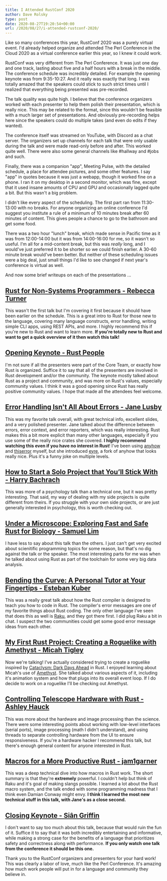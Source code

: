 ```yaml
---
title: I Attended RustConf 2020
author: Dave Rolsky
type: post
date: 2020-08-27T19:20:54+00:00
url: /2020/08/27/i-attended-rustconf-2020/
---
```


Like so many conferences this year, RustConf 2020 was a purely virtual event. I'd already helped
organize and attended The Perl Conference in the Cloud 2020 as a virtual conference earlier this
year, so I knew it could work.

RustConf was very different from The Perl Conference. It was just one day and one track, lasting
about five and a half hours with a break in the middle. The conference schedule was incredibly
detailed. For example the opening keynote was from 9:35-10:27. And it really was exactly that long.
I was totally amazed that the speakers could stick to such strict times until I realized that
everything being presented was pre-recorded.

The talk quality was quite high. I believe that the conference organizers worked with each presenter
to help them polish their presentation, which is really nice. This may be related to the format,
since this wouldn't be feasible with a much larger set of presentations. And obviously pre-recording
helps here since the speakers could do multiple takes (and even do edits if they wanted).

The conference itself was streamed on YouTube, with Discord as a chat server. The organizers set up
channels for each talk that were only usable during the talk and were made read-only before and
after. This worked quite well. There were also some general channels like #hallway and #jobs and
such.

Finally, there was a companion "app", Meeting Pulse, with the detailed schedule, a place for
attendee pictures, and some other features. I say "app" in quotes because it was just a webapp,
though it worked fine on a phone. I ran it on my desktop in a second monitor, which was fine, except
that it used insane amounts of CPU and GPU and occasionally lagged quite a bit. But this wasn't a
big problem.

I didn't like every aspect of the scheduling. The first part ran from 11:30-13:00 with no breaks.
For anyone organizing an online conference I'd suggest you institute a rule of a minimum of 10
minutes break after 60 minutes of content. This gives people a chance to go to the bathroom and get
some food.

There was a two hour "lunch" break, which made sense in Pacific time as it was from 12:00-14:00 but
it was from 14:00-16:00 for me, so it wasn't so useful. I'm all for a mid-content break, but this
was _really_ long, and I would've just preferred it to be shorter so we could finish earlier. A
30-60 minute break would've been better. But neither of these scheduling issues were a big deal,
just small things I'd like to see changed if next year's conference is virtual as well.

And now some brief writeups on each of the presentations ...

## [Rust for Non-Systems Programmers - Rebecca Turner][1]

This wasn't the first talk but I'm covering it first because it should have been earlier on the
schedule. This is a great intro to Rust for those new to the language, covering many language
constructs, error handling, writing simple CLI apps, using REST APIs, and more. I highly recommend
this if you're new to Rust and want to learn more. **If you're totally new to Rust and want to get a
quick overview of it then watch this talk!**

## [Opening Keynote - Rust People][2]

I'm not sure if all the presenters were part of the Core Team, or exactly how Rust is organized.
Suffice it to say that all of the presenters are involved in Rust development and/or the community.
The keynote mostly talked about Rust as a project and community, and was more on Rust's values,
especially community values. I think it was a good opening since Rust has really positive community
values. I hope that made all the attendees feel welcome.

## [Error Handling Isn't All About Errors - Jane Lusby][3]

This was my favorite talk overall, with great technical info, excellent slides, and a very polished
presenter. Jane talked about the difference between errors, error context, and error reporters,
which was really interesting. Rust makes this a bit more explicit than many other languages,
especially if you use some of the really nice crates she covered. **I highly recommend watching this
even if you have no interest in Rust**! I've been using [anyhow][4] and [thiserror][5] myself, but
she introduced [eyre][6], a fork of anyhow that looks really nice. Plus it's a funny joke on
multiple levels.

## [How to Start a Solo Project that You’ll Stick With - Harry Bachrach][7]

This was more of a psychology talk than a technical one, but it was pretty interesting. That said,
my way of dealing with my side projects is quite different from theirs. If you struggle with your
own side projects, or are just generally interested in psychology, this is worth checking out.

## [Under a Microscope: Exploring Fast and Safe Rust for Biology - Samuel Lim][8]

I have less to say about this talk than the others. I just can't get very excited about scienitific
programming topics for some reason, but that's no dig against the talk or the speaker. The most
interesting parts for me was when he talked about using Rust as part of the toolchain for some very
big data analysis.

## [Bending the Curve: A Personal Tutor at Your Fingertips - Esteban Kuber][9]

This was a really great talk about how the Rust compiler is designed to teach you how to code in
Rust. The compiler's error messages are one of my favorite things about Rust coding. The only other
language I've seen that does this as well is [Raku][10], and they got there first. I did plug Raku a
bit in chat. I suspect the two communities could get some good error message ideas from each other.

## [My First Rust Project: Creating a Roguelike with Amethyst - Micah Tigley][11]

Now we're talking! I've actually considered trying to create a roguelike inspired by [Cataclysm:
Dark Days Ahead][12] in Rust. I enjoyed learning about Micah's use of [Amethyst][13]. She talked
about various aspects of it, including it's animation system and how that plugs into its overall
event loop. If I do decide to work on a roguelike I'll be checking out Amethyst.

## [Controlling Telescope Hardware with Rust - Ashley Hauck][14]

This was more about the hardware and image processing than the science. There were some interesting
points about working with low-level interfaces (serial ports), image processing (math I didn't
understand), and using threads to separate controlling hardware from the UI to ensure
responsiveness. If you're a hardware hacker I recommend this talk, but there's enough general
content for anyone interested in Rust.

## [Macros for a More Productive Rust - jam1garner][15]

This was a deep technical dive into how macros in Rust work. The short summary is that they're
**extremely** powerful. I couldn't help but think of Raku and it's goal of making slangs possible. I
learned a lot about the Rust macro system, and the talk ended with some programming madness that I
think even Damian Conway might envy. **I think I learned the most new technical stuff in this talk,
with Jane's as a close second.**

## [Closing Keynote - Siân Griffin][16]

I don't want to say too much about this talk, because that would ruin the fun of it. Suffice it to
say that it was both incredibly entertaining and informative, while making a strong case for the
benefits of a language that prioritizes safety and correctness along with performance. **If you only
watch one talk from the conference it should be this one.**

Thank you to the RustConf organizers and presenters for your hard work! This was clearly a labor of
love, much like the Perl Conference. It's amazing how much work people will put in for a language
and community they believe in.

[1]: https://youtu.be/BBvcK_nXUEg
[2]: https://youtu.be/IwPRu5FhfIQ
[3]: https://youtu.be/rAF8mLI0naQ
[4]: https://crates.io/crates/anyhow
[5]: https://crates.io/crates/thiserror
[6]: https://crates.io/crates/eyre
[7]: https://youtu.be/yv6L_xmjw5I
[8]: https://youtu.be/2b8InauuRqw
[9]: https://youtu.be/Z6X7Ada0ugE
[10]: https://raku.org/
[11]: https://youtu.be/GFi_EdS_s_c
[12]: https://cataclysmdda.org/
[13]: https://amethyst.rs/
[14]: https://youtu.be/xlVnp7VOxRE
[15]: https://youtu.be/dZiWkbnaQe8
[16]: https://youtu.be/RNsEsZbXE-4

